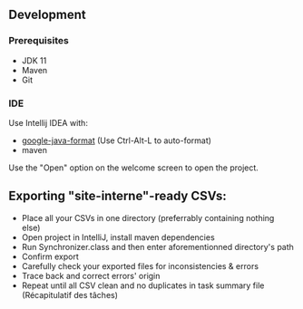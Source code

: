 ## Development
### Prerequisites

- JDK 11
- Maven
- Git

### IDE

Use Intellij IDEA with:
- [google-java-format](https://github.com/google/google-java-format) (Use Ctrl-Alt-L to auto-format)
- maven

Use the "Open" option on the welcome screen to open the project.

## Exporting "site-interne"-ready CSVs:

- Place all your CSVs in one directory (preferrably containing nothing else)
- Open project in IntelliJ, install maven dependencies
- Run Synchronizer.class and then enter aforementionned directory's path
- Confirm export
- Carefully check your exported files for inconsistencies & errors
- Trace back and correct errors' origin
- Repeat until all CSV clean and no duplicates in task summary file (Récapitulatif des tâches)
